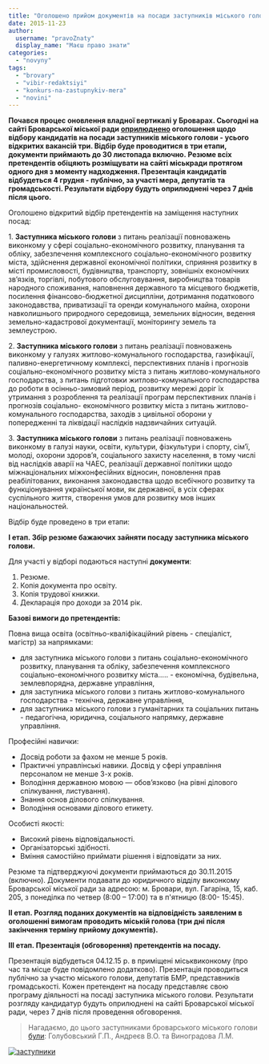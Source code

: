 ```yaml
---
title: "Оголошено прийом документів на посади заступників міського голови Броварів"
date: 2015-11-23
author: 
  username: "pravoZnaty"
  display_name: "Маєш право знати"
categories: 
  - "novyny"
tags: 
  - "brovary"
  - "vibir-redaktsiyi"
  - "konkurs-na-zastupnykiv-mera"
  - "novini"
---
```


**Почався процес оновлення владної вертикалі у Броварах. Сьогодні на сайті Броварської міської ради [оприлюднено](http://brovary-rada.gov.ua/ogoloshu%D1%94tsya-priiom-dokument%D1%96v-na-posadi) оголошення щодо відбору кандидатів на посади заступників міського голови - усього відкритих вакансій три. Відбір буде проводитися в три етапи, документи приймають до 30 листопада включно. Резюме всіх претендентів обіцяють розміщувати на сайті міськради протягом одного дня з моменту надходження. Презентація кандидатів відбудеться 4 грудня - публічно, за участі мера, депутатів та громадськості. Результати відбору будуть оприлюднені через 7 днів після цього.**

Оголошено відкритий відбір претендентів на заміщення наступних посад:

1. **Заступника міського голови** з питань реалізації повноважень виконкому у сфері соціально-економічного розвитку, планування та обліку, забезпечення комплексного соціально-економічного розвитку міста, здійснення державної економічної політики, сприяння розвитку в місті промисловості, будівництва, транспорту, зовнішніх економічних зв’язків, торгівлі, побутового обслуговування, виробництва товарів народного споживання, наповнення державного та місцевого бюджетів, посилення фінансово-бюджетної дисципліни, дотримання податкового законодавства, приватизації та оренди комунального майна, охорони навколишнього природного середовища, земельних відносин, ведення земельно-кадастрової документації, моніторингу земель та землеустрою.

2\. **Заступника міського голови** з питань реалізації повноважень виконкому у галузях житлово-комунального господарства, газифікації, паливно-енергетичному комплексі, перспективних планів і прогнозів соціально-економічного розвитку міста з питань житлово-комунального господарства, з питань підготовки житлово-комунального господарства до роботи в осінньо-зимовий період, розвитку мережі доріг їх утримання з розроблення та реалізації програм перспективних планів і прогнозів соціально- економічного розвитку міста з питань житлово-комунального господарства, заходів з цивільної оборони у попередженні та ліквідації наслідків надзвичайних ситуацій.

3\. **Заступника міського голови** з питань реалізації повноважень виконкому в галузі науки, освіти, культури, фізкультури і спорту, сім’ї, молоді, охорони здоров’я, соціального захисту населення, в тому числі від наслідків аварії на ЧАЕС, реалізації державної політики щодо міжнаціональних міжконфесійних відносин, поновлення прав реабілітованих, виконання законодавства щодо всебічного розвитку та функціонування української мови, як державної, в усіх сферах суспільного життя, створення умов для розвитку мов інших національностей.

Відбір буде проведено в три етапи:

**I етап. Збір резюме бажаючих зайняти посаду заступника міського голови.**

Для участі у відборі подаються наступні **документи**:

1. Резюме.
2. Копія документа про освіту.
3. Копія трудової книжки.
4. Декларація про доходи за 2014 рік.

**Базові вимоги до претендентів:**

Повна вища освіта (освітньо-кваліфікаційний рівень - спеціаліст, магістр) за напрямками:

- для заступника міського голови з питань соціально-економічного розвитку, планування та обліку, забезпечення комплексного соціально-економічного розвитку міста….. - економічна, будівельна, землевпорядна, державне управління,
- для заступника міського голови з питань житлово-комунального господарства - технічна, державне управління,
- для заступника міського голови з гуманітарних та соціальних питань - педагогічна, юридична, соціального напрямку, державне управління.

Професійні навички:

- Досвід роботи за фахом не менше 5 років.
- Практичні управлінські навики. Досвід у сфері управління персоналом не менше 3-х років.
- Володіння державною мовою — обов’язково (на рівні ділового спілкування, листування).
- Знання основ ділового спілкування.
- Володіння основами ділового етикету.

Особисті якості:

- Високий рівень відповідальності.
- Організаторські здібності.
- Вміння самостійно приймати рішення і відповідати за них.

Резюме та підтверджуючі документи приймаються до 30.11.2015 (включно). Документи подавати до юридичного відділу виконкому Броварської міської ради за адресою: м. Бровари, вул. Гагаріна, 15, каб. 205, з понеділка по четвер (8:00 – 17:00) та в п'ятницю (8:00- 15:45).

**II етап. Розгляд поданих документів на відповідність заявленим в оголошенні вимогам проводить міській голова (три дні після закінчення терміну прийому документів).**

**III етап. Презентація (обговорення) претендентів на посаду.**

Презентація відбудеться 04.12.15 р. в приміщені міськвиконкому (про час та місце буде повідомлено додатково). Презентація проводиться публічно за участю міського голови, депутатів БМР, представників громадськості. Кожен претендент на посаду представляє свою програму діяльності на посаді заступника міського голови. Результати розгляду кандидатур будуть оприлюднені на сайті Броварської міської ради, через 7 днів після проведення обговорення.

> Нагадаємо, до цього заступниками броварського міського голови [були](http://brovary-rada.gov.ua/zastupnyky): Голубовський Г.П., Андреєв В.О. та Виноградова Л.М.

[![заступники](https://mpz.brovary.org/wp-content/uploads/2015/11/zastupnyky.jpg)](https://mpz.brovary.org/wp-content/uploads/2015/11/zastupnyky.jpg)
